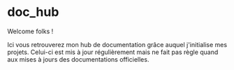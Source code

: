 # doc_hub

Welcome folks !

Ici vous retrouverez mon hub de documentation grâce auquel j'initialise mes projets.
Celui-ci est mis à jour régulièrement mais ne fait pas règle quand aux mises à jours des documentations officielles.